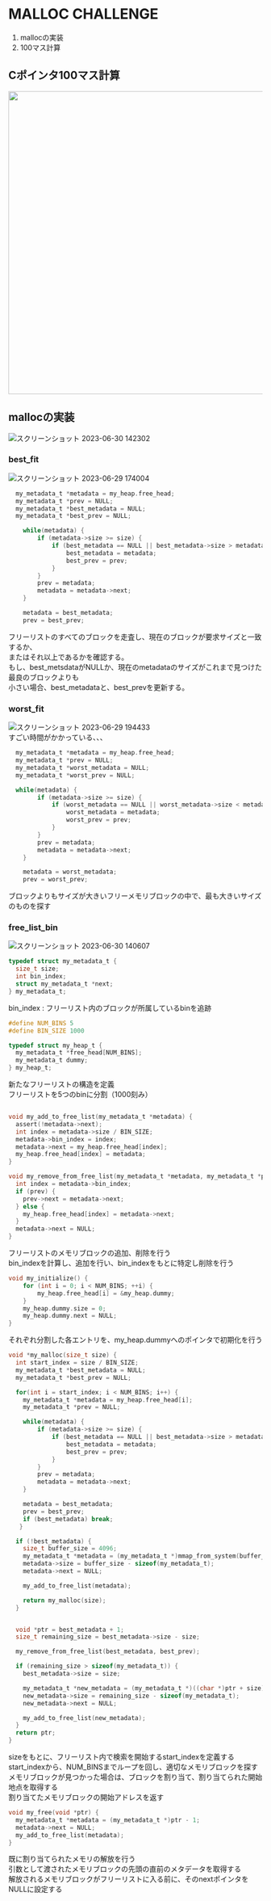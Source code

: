 # MALLOC CHALLENGE
1. mallocの実装</br>
2. 100マス計算

## Cポインタ100マス計算
<img src="https://github.com/marimotona/GoogleSTEP2023/assets/105051587/885f06f0-4004-4f27-828f-ea0fff6a9d00" width="600px">

## mallocの実装

![スクリーンショット 2023-06-30 142302](https://github.com/marimotona/GoogleSTEP2023/assets/105051587/2a0fdd4e-1af1-4096-9a41-292174398092)


### best_fit
![スクリーンショット 2023-06-29 174004](https://github.com/marimotona/GoogleSTEP2023/assets/105051587/994c9483-f2bf-4bd1-8c47-c33f4597c281)

```c
  my_metadata_t *metadata = my_heap.free_head;
  my_metadata_t *prev = NULL;
  my_metadata_t *best_metadata = NULL;
  my_metadata_t *best_prev = NULL;

    while(metadata) {
        if (metadata->size >= size) {
            if (best_metadata == NULL || best_metadata->size > metadata->size) {
                best_metadata = metadata;
                best_prev = prev;
            }
        }
        prev = metadata;
        metadata = metadata->next;
    }

    metadata = best_metadata;
    prev = best_prev;
```
フリーリストのすべてのブロックを走査し、現在のブロックが要求サイズと一致するか、</br>
またはそれ以上であるかを確認する。</br>
もし、best_metsdataがNULLか、現在のmetadataのサイズがこれまで見つけた最良のブロックよりも</br>
小さい場合、best_metadataと、best_prevを更新する。</br>


### worst_fit
![スクリーンショット 2023-06-29 194433](https://github.com/marimotona/GoogleSTEP2023/assets/105051587/7b564583-1cc3-4a19-a8ea-9a0e8c386bc7)</br>
すごい時間がかかっている、、、

```c
  my_metadata_t *metadata = my_heap.free_head;
  my_metadata_t *prev = NULL;
  my_metadata_t *worst_metadata = NULL;
  my_metadata_t *worst_prev = NULL;

  while(metadata) {
        if (metadata->size >= size) {
            if (worst_metadata == NULL || worst_metadata->size < metadata->size) {
                worst_metadata = metadata;
                worst_prev = prev;
            }
        }
        prev = metadata;
        metadata = metadata->next;
    }

    metadata = worst_metadata;
    prev = worst_prev;
```
ブロックよりもサイズが大きいフリーメモリブロックの中で、最も大きいサイズのものを探す

### free_list_bin
![スクリーンショット 2023-06-30 140607](https://github.com/marimotona/GoogleSTEP2023/assets/105051587/ac6ca229-6700-476e-954e-96e8c7ff9a21)
```c
typedef struct my_metadata_t {
  size_t size;
  int bin_index;
  struct my_metadata_t *next;
} my_metadata_t;
```
bin_index : フリーリスト内のブロックが所属しているbinを追跡

```c
#define NUM_BINS 5
#define BIN_SIZE 1000  

typedef struct my_heap_t {
  my_metadata_t *free_head[NUM_BINS];
  my_metadata_t dummy;
} my_heap_t;
```
新たなフリーリストの構造を定義</br>
フリーリストを5つのbinに分割（1000刻み）

```c

void my_add_to_free_list(my_metadata_t *metadata) {
  assert(!metadata->next);
  int index = metadata->size / BIN_SIZE;
  metadata->bin_index = index;
  metadata->next = my_heap.free_head[index];
  my_heap.free_head[index] = metadata;
}

void my_remove_from_free_list(my_metadata_t *metadata, my_metadata_t *prev) {
  int index = metadata->bin_index;
  if (prev) {
    prev->next = metadata->next;
  } else {
    my_heap.free_head[index] = metadata->next;
  }
  metadata->next = NULL;
}
```
フリーリストのメモリブロックの追加、削除を行う</br>
bin_indexを計算し、追加を行い、bin_indexをもとに特定し削除を行う</br>

```c
void my_initialize() {
    for (int i = 0; i < NUM_BINS; ++i) {
        my_heap.free_head[i] = &my_heap.dummy;
    }
    my_heap.dummy.size = 0;
    my_heap.dummy.next = NULL;
}
```
それぞれ分割した各エントリを、my_heap.dummyへのポインタで初期化を行う

```c
void *my_malloc(size_t size) {
  int start_index = size / BIN_SIZE;
  my_metadata_t *best_metadata = NULL;
  my_metadata_t *best_prev = NULL;

  for(int i = start_index; i < NUM_BINS; i++) {
    my_metadata_t *metadata = my_heap.free_head[i];
    my_metadata_t *prev = NULL;

    while(metadata) {
        if (metadata->size >= size) {
            if (best_metadata == NULL || best_metadata->size > metadata->size) {
                best_metadata = metadata;
                best_prev = prev;
            }
        }
        prev = metadata;
        metadata = metadata->next;
    }

    metadata = best_metadata;
    prev = best_prev;
    if (best_metadata) break;
   }

  if (!best_metadata) {
    size_t buffer_size = 4096;
    my_metadata_t *metadata = (my_metadata_t *)mmap_from_system(buffer_size);
    metadata->size = buffer_size - sizeof(my_metadata_t);
    metadata->next = NULL;

    my_add_to_free_list(metadata);

    return my_malloc(size);
  }


  void *ptr = best_metadata + 1;
  size_t remaining_size = best_metadata->size - size;

  my_remove_from_free_list(best_metadata, best_prev);

  if (remaining_size > sizeof(my_metadata_t)) {
    best_metadata->size = size;

    my_metadata_t *new_metadata = (my_metadata_t *)((char *)ptr + size);
    new_metadata->size = remaining_size - sizeof(my_metadata_t);
    new_metadata->next = NULL;

    my_add_to_free_list(new_metadata);
  }
  return ptr;
}
```
sizeをもとに、フリーリスト内で検索を開始するstart_indexを定義する</br>
start_indexから、NUM_BINSまでループを回し、適切なメモリブロックを探す</br>
メモリブロックが見つかった場合は、ブロックを割り当て、割り当てられた開始地点を取得する</br>
割り当てたメモリブロックの開始アドレスを返す

```c
void my_free(void *ptr) {
  my_metadata_t *metadata = (my_metadata_t *)ptr - 1;
  metadata->next = NULL;
  my_add_to_free_list(metadata);
}
```
既に割り当てられたメモリの解放を行う</br>
引数として渡されたメモリブロックの先頭の直前のメタデータを取得する</br>
解放されるメモリブロックがフリーリストに入る前に、そのnextポインタをNULLに設定する</br>
